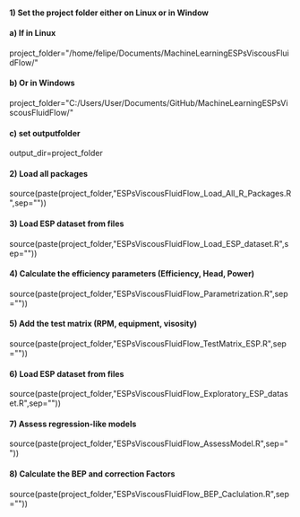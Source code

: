 #### 1) Set the project folder either on Linux or in Window
#### a) If in Linux 
project_folder="/home/felipe/Documents/MachineLearningESPsViscousFluidFlow/"

#### b) Or in Windows
project_folder="C:/Users/User/Documents/GitHub/MachineLearningESPsViscousFluidFlow/"

#### c) set outputfolder
output_dir=project_folder

#### 2) Load all packages
source(paste(project_folder,"ESPsViscousFluidFlow_Load_All_R_Packages.R",sep=""))

#### 3) Load ESP dataset from files
source(paste(project_folder,"ESPsViscousFluidFlow_Load_ESP_dataset.R",sep=""))

#### 4) Calculate the efficiency parameters (Efficiency, Head, Power)
source(paste(project_folder,"ESPsViscousFluidFlow_Parametrization.R",sep=""))

#### 5) Add the test matrix (RPM, equipment, visosity)
source(paste(project_folder,"ESPsViscousFluidFlow_TestMatrix_ESP.R",sep=""))

#### 6) Load ESP dataset from files
source(paste(project_folder,"ESPsViscousFluidFlow_Exploratory_ESP_dataset.R",sep=""))

#### 7) Assess regression-like models
source(paste(project_folder,"ESPsViscousFluidFlow_AssessModel.R",sep=""))

#### 8) Calculate the BEP and correction Factors
source(paste(project_folder,"ESPsViscousFluidFlow_BEP_Caclulation.R",sep=""))
